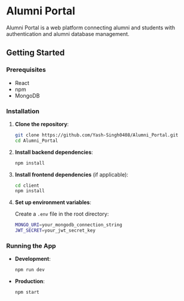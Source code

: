 # Alumni Portal

Alumni Portal is a web platform connecting alumni and students with authentication and alumni database management.

## Getting Started

### Prerequisites

- React
- npm
- MongoDB

### Installation

1. **Clone the repository**:

   ```bash
   git clone https://github.com/Yash-Singh0408/Alumni_Portal.git
   cd Alumni_Portal
   ```

2. **Install backend dependencies**:

   ```bash
   npm install
   ```

3. **Install frontend dependencies** (if applicable):

   ```bash
   cd client
   npm install
   ```

4. **Set up environment variables**:

   Create a `.env` file in the root directory:

   ```bash
   MONGO_URI=your_mongodb_connection_string
   JWT_SECRET=your_jwt_secret_key
   ```

### Running the App

- **Development**:

  ```bash
  npm run dev
  ```

- **Production**:

  ```bash
  npm start
  ```
